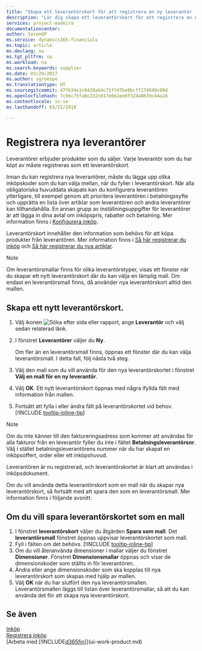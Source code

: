 ```yaml
---
title: "Skapa ett leverantörskort för att registrera en ny leverantör | Microsoft Docs"
description: "Lär dig skapa ett leverantörskort för att registrera en ny leverantör."
services: project-madeira
documentationcenter: 
author: SorenGP
ms.service: dynamics365-financials
ms.topic: article
ms.devlang: na
ms.tgt_pltfrm: na
ms.workload: na
ms.search.keywords: supplier
ms.date: 03/29/2017
ms.author: sgroespe
ms.translationtype: HT
ms.sourcegitcommit: d7fb34e1c9428a64c71ff47be8bcff174649c00d
ms.openlocfilehash: 7cb6c75fa8c232c017e662ee8f324a8639c44a16
ms.contentlocale: sv-se
ms.lasthandoff: 03/22/2018

---
```

# <a name="register-new-vendors"></a>Registrera nya leverantörer
Leverantörer erbjuder produkter som du säljer. Varje leverantör som du har köpt av måste registreras som ett leverantörskort.

Innan du kan registrera nya leverantörer, måste du lägga upp olika inköpskoder som du kan välja mellan, när du fyller i leverantörskort. När alla obligatoriska huvuddata skapats kan du konfigurera leverantören ytterligare, till exempel genom att prioritera leverantören i betalningssyfte och upprätta en lista över artiklar som leverantören och andra leverantörer kan tillhandahålla. En annan grupp av inställningsuppgifter för leverantörer är att lägga in dina avtal om inköpspris, rabatter och betalning. Mer information finns i [Konfigurera inköp](purchasing-setup-purchasing.md).

Leverantörskort innehåller den information som behövs för att köpa produkter från leverantören. Mer information finns i [Så här registrerar du inköp](purchasing-how-record-purchases.md) och [Så här registrerar du nya artiklar](inventory-how-register-new-items.md).

> [!NOTE]  
>   Om leverantörsmallar finns för olika leverantörstyper, visas ett fönster när du skapar ett nytt leverantörskort där du kan välja en lämplig mall. Om endast en leverantörsmall finns, då använder nya leverantörskort alltid den mallen.

## <a name="to-create-a-new-vendor-card"></a>Skapa ett nytt leverantörskort.
1. Välj ikonen ![Söka efter sida eller rapport](media/ui-search/search_small.png "Ikonen Söka efter sida eller rapport"), ange **Leverantör** och välj sedan relaterad länk.  
2. I fönstret **Leverantörer** väljer du **Ny**.

    Om fler än en leverantörsmall finns, öppnas ett fönster där du kan välja leverantörsmall. I detta fall, följ nästa två steg.
3. Välj den mall som du vill använda för den nya leverantörskortet i fönstret **Välj en mall för en ny leverantör**.
4. Välj **OK**. Ett nytt leverantörskort öppnas med några ifyllda fält med information från mallen.
5. Fortsätt att fylla i eller ändra fält på leverantörskortet vid behov. [!INCLUDE [tooltip-inline-tip](includes/tooltip-inline-tip_md.md)]

> [!NOTE]  
>   Om du inte känner till den faktureringsadress som kommer att användas för alla fakturor från en leverantör fyller du inte i fältet **Betalningsleverantörsnr**. Välj i stället betalningsleverantörens nummer när du har skapat en inköpsoffert, order eller ett inköpshuvud.

Leverantören är nu registrerad, och leverantörskortet är klart att användas i inköpsdokument.

Om du vill använda detta leverantörskort som en mall när du skapar nya leverantörskort, så fortsätt med att spara den som en leverantörsmall. Mer information finns i följande avsnitt:

## <a name="to-save-the-vendor-card-as-a-template"></a>Om du vill spara leverantörskortet som en mall
1. I fönstret **leverantörskort** väljer du åtgärden **Spara som mall**. Det **leverantörsmall** fönstret öppnas uppvisar leverantörskortet som mall.
2. Fyll i fälten om det behövs. [!INCLUDE [tooltip-inline-tip](includes/tooltip-inline-tip_md.md)]
3. Om du vill återanvända dimensioner i mallar väljer du fönstret **Dimensioner**. Fönstret **Dimensionsmallar** öppnas och visar de dimensionskoder som ställts in för leverantören.
4. Ändra eller ange dimensionskoder som ska kopplas till nya leverantörskort som skapas med hjälp av mallen.
5. Välj **OK** när du har slutfört den nya leverantörsmallen.  
   Leverantörsmallen läggs till listan över leverantörsmallar, så att du kan använda det för att skapa nya leverantörskort.

## <a name="see-also"></a>Se även
[Inköp](purchasing-manage-purchasing.md)  
[Registrera inköp](purchasing-how-record-purchases.md)   
[Arbeta med [!INCLUDE[d365fin](includes/d365fin_md.md)]](ui-work-product.md)  

